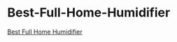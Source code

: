 <h1>Best-Full-Home-Humidifier</h1><p><a href="post/Best Full Home Humidifier.md">Best Full Home Humidifier</a></p>
